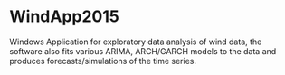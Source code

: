 # WindApp2015
Windows Application for exploratory data analysis of wind data, the software also fits various ARIMA, ARCH/GARCH models to the data and produces forecasts/simulations of the time series.
